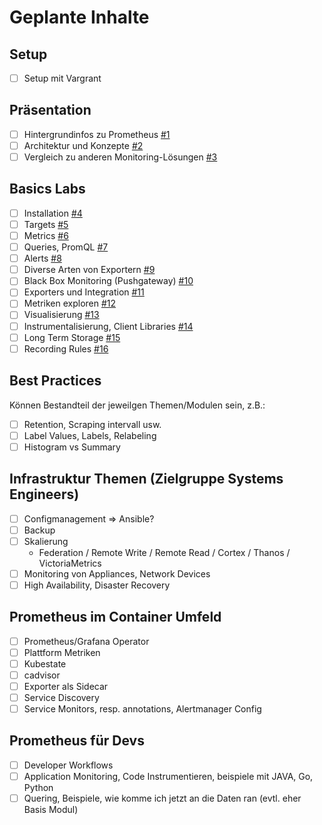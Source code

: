 # Geplante Inhalte

## Setup

* [ ] Setup mit Vargrant

## Präsentation

* [ ] Hintergrundinfos zu Prometheus [#1](/../../issues/1)
* [ ] Architektur und Konzepte [#2](/../../issues/2)
* [ ] Vergleich zu anderen Monitoring-Lösungen [#3](/../../issues/3)

## Basics Labs

* [ ] Installation [#4](/../../issues/4)
* [ ] Targets [#5](/../../issues/5)
* [ ] Metrics [#6](/../../issues/6)
* [ ] Queries, PromQL [#7](/../../issues/7)
* [ ] Alerts [#8](/../../issues/8)
* [ ] Diverse Arten von Exportern [#9](/../../issues/9)
* [ ] Black Box Monitoring (Pushgateway) [#10](/../../issues/10)
* [ ] Exporters und Integration [#11](/../../issues/11)
* [ ] Metriken exploren [#12](/../../issues/12)
* [ ] Visualisierung [#13](/../../issues/13)
* [ ] Instrumentalisierung, Client Libraries [#14](/../../issues/14)
* [ ] Long Term Storage [#15](/../../issues/15)
* [ ] Recording Rules [#16](/../../issues/16)

## Best Practices

Können Bestandteil der jeweilgen Themen/Modulen sein, z.B.:

* [ ] Retention, Scraping intervall usw.
* [ ] Label Values, Labels, Relabeling
* [ ] Histogram vs Summary

## Infrastruktur Themen (Zielgruppe Systems Engineers)

* [ ] Configmanagement => Ansible?
* [ ] Backup
* [ ] Skalierung
  * Federation / Remote Write / Remote Read / Cortex / Thanos / VictoriaMetrics
* [ ] Monitoring von Appliances, Network Devices
* [ ] High Availability, Disaster Recovery

## Prometheus im Container Umfeld

* [ ] Prometheus/Grafana Operator
* [ ] Plattform Metriken
* [ ] Kubestate
* [ ] cadvisor
* [ ] Exporter als Sidecar
* [ ] Service Discovery
* [ ] Service Monitors, resp. annotations, Alertmanager Config

## Prometheus für Devs

* [ ] Developer Workflows
* [ ] Application Monitoring, Code Instrumentieren, beispiele mit JAVA, Go, Python
* [ ] Quering, Beispiele, wie komme ich jetzt an die Daten ran (evtl. eher Basis Modul)
